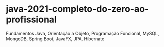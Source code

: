 # java-2021-completo-do-zero-ao-profissional
Fundamentos Java, Orientação a Objeto, Programação Funcional, MySQL, MongoDB, Spring Boot, JavaFX, JPA, Hibernate
